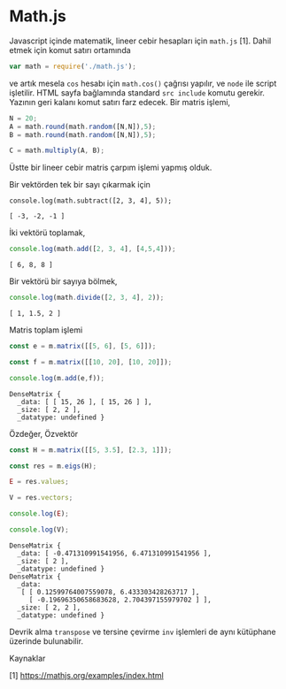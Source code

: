 # Math.js

Javascript içinde matematik, lineer cebir hesapları için `math.js` [1]. Dahil
etmek için komut satırı ortamında

```javascript
var math = require('./math.js');
```

ve artık mesela `cos` hesabı için `math.cos()` çağrısı yapılır, ve
`node` ile script işletilir. HTML sayfa bağlamında standard `src
include` komutu gerekir. Yazının geri kalanı komut satırı farz
edecek. Bir matris işlemi,

```javascript
N = 20;
A = math.round(math.random([N,N]),5);
B = math.round(math.random([N,N]),5);

C = math.multiply(A, B);
```

Üstte bir lineer cebir matris çarpım işlemi yapmış olduk.

Bir vektörden tek bir sayı çıkarmak için 

```
console.log(math.subtract([2, 3, 4], 5));
```

```
[ -3, -2, -1 ]
```

İki vektörü toplamak,

```javascript
console.log(math.add([2, 3, 4], [4,5,4]));
```

```
[ 6, 8, 8 ]
```

Bir vektörü bir sayıya bölmek,

```javascript
console.log(math.divide([2, 3, 4], 2));
```

```
[ 1, 1.5, 2 ]
```

Matris toplam işlemi

```javascript
const e = m.matrix([[5, 6], [5, 6]]);

const f = m.matrix([[10, 20], [10, 20]]);

console.log(m.add(e,f));
```

```
DenseMatrix {
  _data: [ [ 15, 26 ], [ 15, 26 ] ],
  _size: [ 2, 2 ],
  _datatype: undefined }
```

Özdeğer, Özvektör

```javascript
const H = m.matrix([[5, 3.5], [2.3, 1]]);

const res = m.eigs(H);

E = res.values;

V = res.vectors;

console.log(E);

console.log(V);
```

```
DenseMatrix {
  _data: [ -0.471310991541956, 6.471310991541956 ],
  _size: [ 2 ],
  _datatype: undefined }
DenseMatrix {
  _data: 
   [ [ 0.12599764007559078, 6.433303428263717 ],
     [ -0.19696350658683628, 2.704397155979702 ] ],
  _size: [ 2, 2 ],
  _datatype: undefined }
```

Devrik alma `transpose` ve tersine çevirme `inv` işlemleri de aynı
kütüphane üzerinde bulunabilir.

Kaynaklar

[1] https://mathjs.org/examples/index.html

